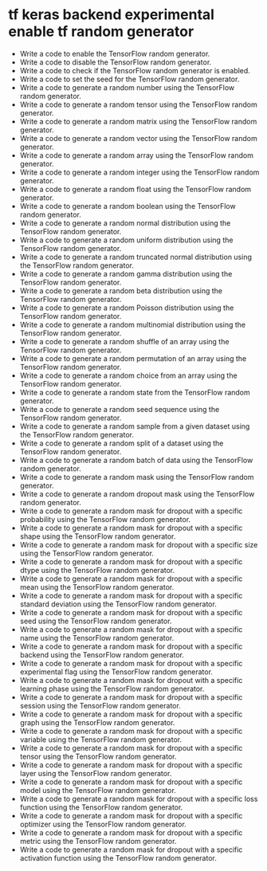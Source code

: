 # tf keras backend experimental enable tf random generator

- Write a code to enable the TensorFlow random generator.
- Write a code to disable the TensorFlow random generator.
- Write a code to check if the TensorFlow random generator is enabled.
- Write a code to set the seed for the TensorFlow random generator.
- Write a code to generate a random number using the TensorFlow random generator.
- Write a code to generate a random tensor using the TensorFlow random generator.
- Write a code to generate a random matrix using the TensorFlow random generator.
- Write a code to generate a random vector using the TensorFlow random generator.
- Write a code to generate a random array using the TensorFlow random generator.
- Write a code to generate a random integer using the TensorFlow random generator.
- Write a code to generate a random float using the TensorFlow random generator.
- Write a code to generate a random boolean using the TensorFlow random generator.
- Write a code to generate a random normal distribution using the TensorFlow random generator.
- Write a code to generate a random uniform distribution using the TensorFlow random generator.
- Write a code to generate a random truncated normal distribution using the TensorFlow random generator.
- Write a code to generate a random gamma distribution using the TensorFlow random generator.
- Write a code to generate a random beta distribution using the TensorFlow random generator.
- Write a code to generate a random Poisson distribution using the TensorFlow random generator.
- Write a code to generate a random multinomial distribution using the TensorFlow random generator.
- Write a code to generate a random shuffle of an array using the TensorFlow random generator.
- Write a code to generate a random permutation of an array using the TensorFlow random generator.
- Write a code to generate a random choice from an array using the TensorFlow random generator.
- Write a code to generate a random state from the TensorFlow random generator.
- Write a code to generate a random seed sequence using the TensorFlow random generator.
- Write a code to generate a random sample from a given dataset using the TensorFlow random generator.
- Write a code to generate a random split of a dataset using the TensorFlow random generator.
- Write a code to generate a random batch of data using the TensorFlow random generator.
- Write a code to generate a random mask using the TensorFlow random generator.
- Write a code to generate a random dropout mask using the TensorFlow random generator.
- Write a code to generate a random mask for dropout with a specific probability using the TensorFlow random generator.
- Write a code to generate a random mask for dropout with a specific shape using the TensorFlow random generator.
- Write a code to generate a random mask for dropout with a specific size using the TensorFlow random generator.
- Write a code to generate a random mask for dropout with a specific dtype using the TensorFlow random generator.
- Write a code to generate a random mask for dropout with a specific mean using the TensorFlow random generator.
- Write a code to generate a random mask for dropout with a specific standard deviation using the TensorFlow random generator.
- Write a code to generate a random mask for dropout with a specific seed using the TensorFlow random generator.
- Write a code to generate a random mask for dropout with a specific name using the TensorFlow random generator.
- Write a code to generate a random mask for dropout with a specific backend using the TensorFlow random generator.
- Write a code to generate a random mask for dropout with a specific experimental flag using the TensorFlow random generator.
- Write a code to generate a random mask for dropout with a specific learning phase using the TensorFlow random generator.
- Write a code to generate a random mask for dropout with a specific session using the TensorFlow random generator.
- Write a code to generate a random mask for dropout with a specific graph using the TensorFlow random generator.
- Write a code to generate a random mask for dropout with a specific variable using the TensorFlow random generator.
- Write a code to generate a random mask for dropout with a specific tensor using the TensorFlow random generator.
- Write a code to generate a random mask for dropout with a specific layer using the TensorFlow random generator.
- Write a code to generate a random mask for dropout with a specific model using the TensorFlow random generator.
- Write a code to generate a random mask for dropout with a specific loss function using the TensorFlow random generator.
- Write a code to generate a random mask for dropout with a specific optimizer using the TensorFlow random generator.
- Write a code to generate a random mask for dropout with a specific metric using the TensorFlow random generator.
- Write a code to generate a random mask for dropout with a specific activation function using the TensorFlow random generator.